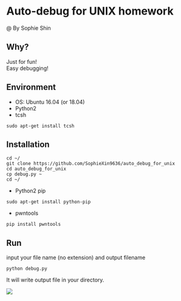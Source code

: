 # Auto-debug for UNIX homework

@ By Sophie Shin

## Why?
Just for fun! <br>
Easy debugging!

## Environment
* OS: Ubuntu 16.04 (or 18.04)
* Python2
* tcsh
```
sudo apt-get install tcsh
```

## Installation
```
cd ~/
git clone https://github.com/SophieXin9636/auto_debug_for_unix
cd auto_debug_for_unix
cp debug.py ~
cd ~/
```

* Python2 pip
```
sudo apt-get install python-pip
```
* pwntools
```shell
pip install pwntools
```


## Run
input your file name (no extension) and output filename
```
python debug.py
```

It will write output file in your directory.

![](https://i.imgur.com/A7VVpqJ.png)
